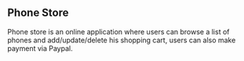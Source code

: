 ## Phone Store 

Phone store is an online application where users can browse a list of phones and add/update/delete his shopping cart, users can also make payment via Paypal. 